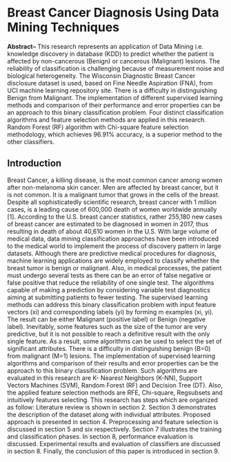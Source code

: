 


# Breast Cancer Diagnosis Using Data Mining Techniques

**Abstract–** This research represents an application of Data Mining i.e. knowledge discovery in database (KDD) to predict whether the patient is affected by non-cancerous (Benign) or cancerous (Malignant) lesions. The reliability of classification is challenging because of measurement noise and biological heterogeneity. The Wisconsin Diagnostic Breast Cancer disclosure dataset is used, based on Fine Needle Aspiration (FNA), from UCI machine learning repository site. There is a difficulty in distinguishing Benign from Malignant. The implementation of different supervised learning methods and comparison of their performance and error properties can be an approach to this binary classification problem. Four distinct classification algorithms and feature selection methods are applied in this research. Random Forest (RF) algorithm with Chi-square 
feature selection methodology, which achieves 96.91% accuracy, is a superior method to the other classifiers. 

## Introduction
 
Breast Cancer, a killing disease, is the most common cancer among women after non-melanoma skin cancer. Men are affected by breast cancer, but it is not common. It is a malignant tumor that grows in the cells of the breast. Despite all sophisticatedly scientific research, breast cancer with 1 million cases, is a leading cause of 600,000 death of women worldwide annually [1]. According to the U.S. breast cancer statistics, rather 255,180 new cases of breast cancer are estimated to be diagnosed in women in 2017, thus resulting in death of about 40,610 women in the U.S. With large volume of medical data, data mining classification approaches have been introduced to the medical world to implement the process of discovery pattern in large datasets. Although there are predictive medical procedures for diagnosis, machine learning applications are widely employed to classify whether the breast tumor is benign or malignant. Also, in medical processes, the patient must undergo several tests as there can be an error of false negative or false positive that reduce the reliability of one single test. The algorithms capable of making a prediction by considering variable test diagnostics aiming at submitting patients to fewer testing. The supervised learning methods can address this binary classification problem with input feature vectors (xi) and corresponding labels (yi) by forming m examples (xi, yi). The result can be either Malignant (positive label) or Benign (negative label). Inevitably, some features such as the size of the tumor are very predictive, but it is not possible to reach a definitive result with the only single feature. As a result, some algorithms can be used to select the set of significant attributes. There is a difficulty in distinguishing benign (B=0) from malignant (M=1) lesions. The implementation of supervised learning algorithms and comparison of their results and error properties can be the approach to this binary classification problem. Such algorithms are evaluated in this research are K- Nearest Neighbors (K-NN), Support Vectors Machines (SVM), Random Forest (RF) and Decision Tree (DT).  Also, the applied feature selection methods are RFE, Chi-square, Regsubsets and intuitively features selecting. This research has steps which are organized as follow: Literature review is  shown in section 2. Section 3 demonstrates the description of the dataset along with individual attributes. Proposed approach is presented in section 4. Preprocessing and feature selection is discussed in section 5 and six respectively. Section 7 illustrates the training and classification phases. In section 8, performance evaluation is discussed. Experimental results and evaluation of classifiers are discussed in section 8. Finally, the conclusion of this paper is introduced in section 9.  

